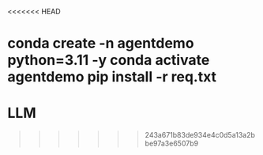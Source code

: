 <<<<<<< HEAD

conda create -n agentdemo python=3.11 -y
conda activate agentdemo
pip install -r req.txt
=======
# LLM
>>>>>>> 243a671b83de934e4c0d5a13a2bbe97a3e6507b9
